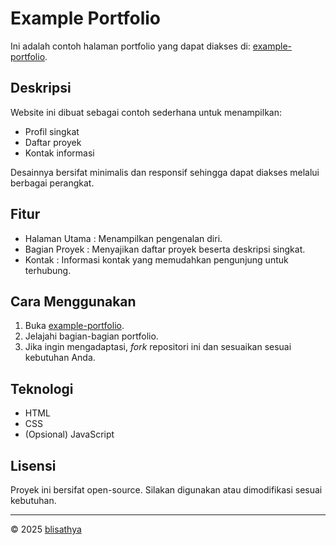 # Example Portfolio

Ini adalah contoh halaman portfolio yang dapat diakses di: [example-portfolio](https://blisathya.github.io/example-portfolio/).

## Deskripsi

Website ini dibuat sebagai contoh sederhana untuk menampilkan:
- Profil singkat
- Daftar proyek
- Kontak informasi

Desainnya bersifat minimalis dan responsif sehingga dapat diakses melalui berbagai perangkat.

## Fitur

- Halaman Utama : Menampilkan pengenalan diri.
- Bagian Proyek : Menyajikan daftar proyek beserta deskripsi singkat.
- Kontak : Informasi kontak yang memudahkan pengunjung untuk terhubung.

## Cara Menggunakan

1. Buka [example-portfolio](https://blisathya.github.io/example-portfolio/).
2. Jelajahi bagian-bagian portfolio.
3. Jika ingin mengadaptasi, *fork* repositori ini dan sesuaikan sesuai kebutuhan Anda.

## Teknologi

- HTML
- CSS
- (Opsional) JavaScript

## Lisensi

Proyek ini bersifat open-source. Silakan digunakan atau dimodifikasi sesuai kebutuhan.

---

© 2025 [blisathya](https://github.com/blisathya)
